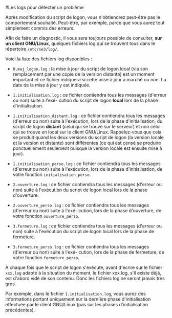 #Les logs pour détecter un problème

Après modification du script de logon, vous n'obtiendrez peut-être pas le comportement souhaité. Peut-être, par exemple, parce que vous aurez tout simplement commis des erreurs.

Afin de faire un diagnostic, il vous sera toujours possible de consulter, **sur un client GNU/Linux**, quelques fichiers log qui se trouvent tous dans le répertoire `/etc/se3/log/`.

Voici la liste des fichiers log disponibles :

* `0.maj_logon.log` : la mise à jour du script de logon local (via son remplacement par une copie de
la version distante) est un moment important et ce fichier indiquera si cette mise à jour a marché
ou non. La date de la mise à jour y est indiquée.

* `1.initialisation.log` : ce fichier contiendra tous les messages (d'erreur ou non) suite à l'exé-
cution du script de logon **local** lors de la phase d'initialisation.

* `1.initialisation_distant.log` : ce fichier contiendra tous les messages (d'erreur ou non) suite
à l'exécution, lors de la phase d'initialisation, du script de logon **distant** (celui qui se trouve sur le serveur) et non celui qui se trouve en local sur le client GNU/Linux. Rappelez-vous que cela se produit quand les deux versions du script de logon (la version locale et la version et distante) sont différentes (ce qui est censé se produire ponctuellement seulement puisque la version locale est ensuite mise à jour).

* `1.initialisation_perso.log` : ce fichier contiendra tous les messages (d'erreur ou non) suite
à l'exécution, lors de la phase d'initialisation, de votre fonction `initialisation_perso`.

* `2.ouverture.log` : ce fichier contiendra tous les messages (d'erreur ou non) suite à l'exécution
du script de logon local lors de la phase d'ouverture.

* `2.ouverture_perso.log` : ce fichier contiendra tous les messages (d'erreur ou non) suite à l'exé-
cution, lors de la phase d'ouverture, de votre fonction `ouverture_perso`.

* `3.fermeture.log` : ce fichier contiendra tous les messages (d'erreur ou non) suite à l'exécution
du script de logon local lors de la phase de fermeture.

* `3.fermeture_perso.log` : ce fichier contiendra tous les messages (d'erreur ou non) suite à l'exé-
cution, lors de la phase de fermeture, de votre fonction `fermeture_perso`.

À chaque fois que le script de logon s'exécute, avant d'écrire sur le fichier `xxx.log` adapté à la
situation du moment, le fichier xxx.log, s'il existe déjà, est d'abord vidé de son contenu. Donc les
fichiers log ne seront jamais très gros.

Par exemple, dans le fichier `1.initialisation.log`, vous
aurez des informations portant uniquement sur la dernière phase d'initialisation effectuée par le client GNU/Linux (pas sur les phases d'initialisation précédentes).

